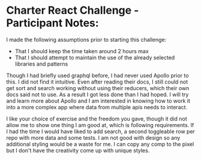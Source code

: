 # Charter React Challenge - Participant Notes:

I made the following assumptions prior to starting this challenge:

- That I should keep the time taken around 2 hours max
- That I should attempt to maintain the use of the already selected libraries and patterns

Though I had briefly used graphql before, I had never used Apollo prior to this. I did not find it intuitive. Even after reading their docs, I still could not get sort and search working without using their reducers, which their own docs said not to use. As a result I got less done than I had hoped. I will try and learn more about Apollo and I am interested in knowing how to work it into a more complex app where data from multiple apis needs to interact.

I like your choice of exercise and the freedom you gave, though it did not allow me to show one thing I am good at, which is following requirements. If I had the time I would have liked to add search, a second toggleable row per repo with more data and some tests. I am not good with design so any additional styling would be a waste for me. I can copy any comp to the pixel but I don't have the creativity come up with unique styles. 
